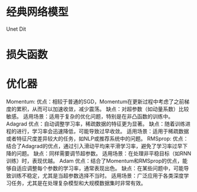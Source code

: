 
# 经典网络模型
Unet
Dit

# 损失函数

# 优化器
Momentum:
    优点：相较于普通的SGD，Momentum在更新过程中考虑了之前梯度的累积，从而可以加速收敛，减少震荡。
    缺点：对超参数（如动量系数）比较敏感。
    适用场景：适用于复杂的优化问题，特别是在非凸函数的训练中。
Adagrad
    优点：自动调整学习率，稀疏数据的特征更为显著。
    缺点：随着训练进程的进行，学习率会迅速降低，可能导致过早收敛。
    适用场景：适用于稀疏数据或者特征尺度差异较大的任务，如NLP或推荐系统中的问题。
RMSprop:
    优点：结合了Adagrad的优点，通过引入滑动平均来平滑学习率，避免了学习率过早下降的问题。
    缺点：同样需要调节超参数。
    适用场景：在处理非平稳目标（如RNN训练）时，表现优越。
Adam
    优点：结合了Momentum和RMSprop的优点，能够自适应调整每个参数的学习率，通常表现出色。
    缺点：在某些问题中，可能导致训练不稳定，尤其是当超参数选择不当时。
    适用场景：广泛应用于各类深度学习任务，尤其是在处理复杂模型和大规模数据集时非常有效。
